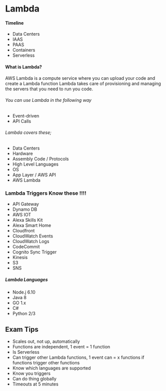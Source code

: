# Lambda

#### Timeline 
* Data Centers 
* IAAS
* PAAS
* Containers 
* Serverless


#### What is Lambda?
AWS Lambda is a compute service where you can upload your code and create a Lambda function
Lambda takes care of provisioning and managing the servers that you need to run you code.

###### You can use Lambda in the following way 
* Event-driven  
* API Calls

###### Lambda covers these;
* Data Centers 
* Hardware 
* Assembly Code / Protocols 
* High Level Languages 
* OS
* App Layer / AWS API
* AWS Lambda 

### Lambda Triggers Know these !!!! 
* API Gateway
* Dynamo DB
* AWS IOT 
* Alexa Skills Kit
* Alexa Smart Home 
* Cloudfront
* CloudWatch Events 
* CloudWatch Logs 
* CodeCommit
* Cognito Sync Trigger 
* Kinesis
* S3
* SNS

##### Lambda Languages 
* Node.j 6.10
* Java 8 
* GO 1.x
* C#
* Python 2/3

## Exam Tips 
* Scales out, not up, automatically
* Functions are independent, 1 event = 1 function 
* Is Serverless 
* Can trigger other Lambda functions, 1 event can = x functions if functions trigger other functions 
* Know which languages are supported 
* Know you triggers 
* Can do thing globally 
* Timeouts at 5 minutes 















